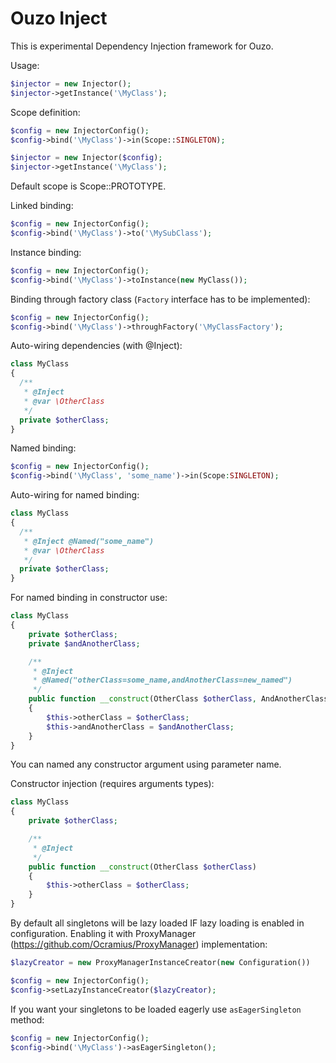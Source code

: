 Ouzo Inject
==============

This is experimental Dependency Injection framework for Ouzo.

Usage:

```php
$injector = new Injector();
$injector->getInstance('\MyClass');
```

Scope definition:

```php
$config = new InjectorConfig();
$config->bind('\MyClass')->in(Scope::SINGLETON);

$injector = new Injector($config);
$injector->getInstance('\MyClass');
```

Default scope is Scope::PROTOTYPE.

Linked binding:

```php
$config = new InjectorConfig();
$config->bind('\MyClass')->to('\MySubClass');
```

Instance binding:

```php
$config = new InjectorConfig();
$config->bind('\MyClass')->toInstance(new MyClass());
```

Binding through factory class (`Factory` interface has to be implemented):

```php
$config = new InjectorConfig();
$config->bind('\MyClass')->throughFactory('\MyClassFactory');
```

Auto-wiring dependencies (with @Inject):

```php
class MyClass
{
  /**
   * @Inject
   * @var \OtherClass
   */
  private $otherClass;
}
```

Named binding:

```php
$config = new InjectorConfig();
$config->bind('\MyClass', 'some_name')->in(Scope:SINGLETON);
```

Auto-wiring for named binding:

```php
class MyClass
{
  /**
   * @Inject @Named("some_name")
   * @var \OtherClass
   */
  private $otherClass;
}
```

For named binding in constructor use:

```php
class MyClass
{
    private $otherClass;
    private $andAnotherClass;

    /**
     * @Inject
     * @Named("otherClass=some_name,andAnotherClass=new_named")
     */
    public function __construct(OtherClass $otherClass, AndAnotherClass $andAnotherClass)
    {
        $this->otherClass = $otherClass;
        $this->andAnotherClass = $andAnotherClass;
    }
}
```

You can named any constructor argument using parameter name.

Constructor injection (requires arguments types):

```php
class MyClass
{
    private $otherClass;

    /**
     * @Inject
     */
    public function __construct(OtherClass $otherClass)
    {
        $this->otherClass = $otherClass;
    }
}
```

By default all singletons will be lazy loaded IF lazy loading is enabled in configuration.
Enabling it with ProxyManager (https://github.com/Ocramius/ProxyManager) implementation:

```php
$lazyCreator = new ProxyManagerInstanceCreator(new Configuration())

$config = new InjectorConfig();
$config->setLazyInstanceCreator($lazyCreator);
```

If you want your singletons to be loaded eagerly use `asEagerSingleton` method:

```php
$config = new InjectorConfig();
$config->bind('\MyClass')->asEagerSingleton();
```